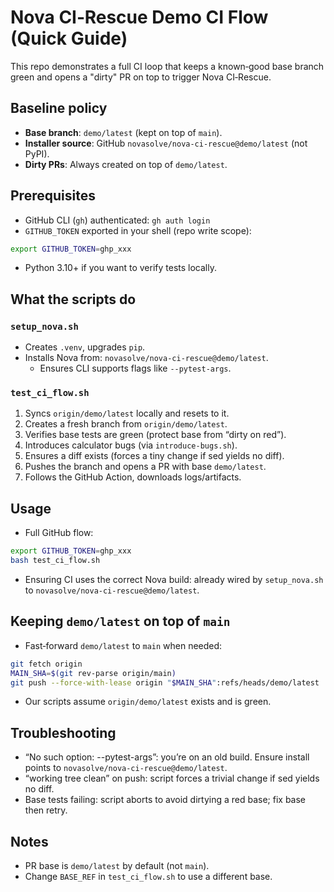 # Nova CI‑Rescue Demo CI Flow (Quick Guide)

This repo demonstrates a full CI loop that keeps a known‑good base branch green and opens a "dirty" PR on top to trigger Nova CI‑Rescue.

## Baseline policy

- **Base branch**: `demo/latest` (kept on top of `main`).
- **Installer source**: GitHub `novasolve/nova-ci-rescue@demo/latest` (not PyPI).
- **Dirty PRs**: Always created on top of `demo/latest`.

## Prerequisites

- GitHub CLI (`gh`) authenticated: `gh auth login`
- `GITHUB_TOKEN` exported in your shell (repo write scope):

```bash
export GITHUB_TOKEN=ghp_xxx
```

- Python 3.10+ if you want to verify tests locally.

## What the scripts do

### `setup_nova.sh`

- Creates `.venv`, upgrades `pip`.
- Installs Nova from: `novasolve/nova-ci-rescue@demo/latest`.
  - Ensures CLI supports flags like `--pytest-args`.

### `test_ci_flow.sh`

1. Syncs `origin/demo/latest` locally and resets to it.
2. Creates a fresh branch from `origin/demo/latest`.
3. Verifies base tests are green (protect base from “dirty on red”).
4. Introduces calculator bugs (via `introduce-bugs.sh`).
5. Ensures a diff exists (forces a tiny change if sed yields no diff).
6. Pushes the branch and opens a PR with base `demo/latest`.
7. Follows the GitHub Action, downloads logs/artifacts.

## Usage

- Full GitHub flow:

```bash
export GITHUB_TOKEN=ghp_xxx
bash test_ci_flow.sh
```

- Ensuring CI uses the correct Nova build: already wired by `setup_nova.sh` to `novasolve/nova-ci-rescue@demo/latest`.

## Keeping `demo/latest` on top of `main`

- Fast‑forward `demo/latest` to `main` when needed:

```bash
git fetch origin
MAIN_SHA=$(git rev-parse origin/main)
git push --force-with-lease origin "$MAIN_SHA":refs/heads/demo/latest
```

- Our scripts assume `origin/demo/latest` exists and is green.

## Troubleshooting

- “No such option: --pytest-args”: you’re on an old build. Ensure install points to `novasolve/nova-ci-rescue@demo/latest`.
- “working tree clean” on push: script forces a trivial change if sed yields no diff.
- Base tests failing: script aborts to avoid dirtying a red base; fix base then retry.

## Notes

- PR base is `demo/latest` by default (not `main`).
- Change `BASE_REF` in `test_ci_flow.sh` to use a different base.
